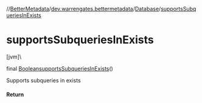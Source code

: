 //[BetterMetadata](../../../index.md)/[dev.warrengates.bettermetadata](../index.md)/[Database](index.md)/[supportsSubqueriesInExists](supports-subqueries-in-exists.md)

# supportsSubqueriesInExists

[jvm]\

final [Boolean](https://docs.oracle.com/javase/8/docs/api/java/lang/Boolean.html)[supportsSubqueriesInExists](supports-subqueries-in-exists.md)()

Supports subqueries in exists

#### Return
